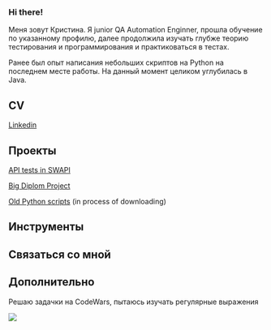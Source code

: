 ### Hi there! ###

Меня зовут Кристина. Я junior QA Automation Enginner, прошла обучение по указанному профилю, далее продолжила изучать глубже теорию тестирования и программирования и практиковаться в тестах.

Ранее был опыт написания небольших скриптов на Python на последнем месте работы.
На данный момент целиком углубилась в Java.


## CV ##
[Linkedin](https://www.linkedin.com/in/kristinatsvetkova1696/)

## Проекты ##
[API tests in SWAPI](https://github.com/kristanya666/PetProject.git)

[Big Diplom Project](https://github.com/kristanya666/BigProject.git)

[Old Python scripts](https://github.com/kristanya666/PyScripts-21-22-.git) (in process of downloading)

## Инструменты ##

## Связаться со мной ##



## Дополнительно ##
Решаю задачки на CodeWars, пытаюсь изучать регулярные выражения    

![](https://www.codewars.com/users/kristanya666/badges/micro)
